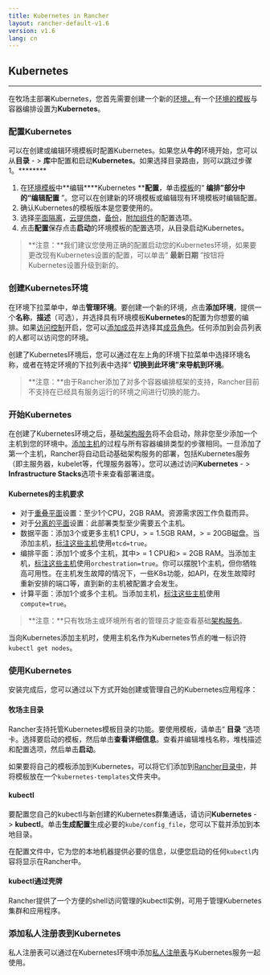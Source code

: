 ```yaml
---
title: Kubernetes in Rancher
layout: rancher-default-v1.6
version: v1.6
lang: cn
---
```


## Kubernetes
---

在牧场主部署Kubernetes，您首先需要创建一个新的[环境，](https://github.com/rancher/rancher.github.io/blob/master/rancher/v1.6/cn/kubernetes/%7B%7Bsite.baseurl%7D%7D/rancher/%7B%7Bpage.version%7D%7D/%7B%7Bpage.lang%7D%7D/cnvironmcnts)有一个[环境的模板](https://github.com/rancher/rancher.github.io/blob/master/rancher/v1.6/cn/kubernetes/%7B%7Bsite.baseurl%7D%7D/rancher/%7B%7Bpage.version%7D%7D/%7B%7Bpage.lang%7D%7D/cnvironmcnts/#what-is-an-cnvironmcnt-template)与容器编排设置为**Kubernetes**。

### 配置Kubernetes

可以在创建或编辑环境模板时配置Kubernetes。如果您从**牛的**环境开始，您可以从**目录** - > **库**中配置和启动**Kubernetes**。如果选择目录路由，则可以跳过步骤1。********

1. 在[环境模板](https://github.com/rancher/rancher.github.io/blob/master/rancher/v1.6/cn/kubernetes/%7B%7Bsite.baseurl%7D%7D/rancher/%7B%7Bpage.version%7D%7D/%7B%7Bpage.lang%7D%7D/cnvironmcnts/#what-is-an-cnvironmcnt-template)中**编辑****Kubernetes ****配置**，单击[模板](https://github.com/rancher/rancher.github.io/blob/master/rancher/v1.6/cn/kubernetes/%7B%7Bsite.baseurl%7D%7D/rancher/%7B%7Bpage.version%7D%7D/%7B%7Bpage.lang%7D%7D/cnvironmcnts/#what-is-an-cnvironmcnt-template)的“ **编排”**部分中的**“编辑配置** ”。您可以在创建新的环境模板或编辑现有环境模板时编辑配置。
2. 确认Kubernetes的模板版本是您要使用的。
3. 选择[平面隔离](https://github.com/rancher/rancher.github.io/blob/master/rancher/v1.6/cn/kubernetes/%7B%7Bsite.baseurl%7D%7D/rancher/%7B%7Bpage.version%7D%7D/%7B%7Bpage.lang%7D%7D/kubernetes/resilicncy-planes)，[云提供商](https://github.com/rancher/rancher.github.io/blob/master/rancher/v1.6/cn/kubernetes/%7B%7Bsite.baseurl%7D%7D/rancher/%7B%7Bpage.version%7D%7D/%7B%7Bpage.lang%7D%7D/kubernetes/providers)，[备份](https://github.com/rancher/rancher.github.io/blob/master/rancher/v1.6/cn/kubernetes/%7B%7Bsite.baseurl%7D%7D/rancher/%7B%7Bpage.version%7D%7D/%7B%7Bpage.lang%7D%7D/kubernetes/backups)，[附加组件](https://github.com/rancher/rancher.github.io/blob/master/rancher/v1.6/cn/kubernetes/%7B%7Bsite.baseurl%7D%7D/rancher/%7B%7Bpage.version%7D%7D/%7B%7Bpage.lang%7D%7D/kubernetes/addons)的配置选项。
4. 点击**配置**保存点击**启动**的环境模板的配置选项，从目录启动Kubernetes。

> **注意：**我们建议您使用正确的配置启动您的Kubernetes环境，如果要更改现有Kubernetes设置的配置，可以单击“ **最新日期** ”按钮将Kubernetes设置升级到新的。

### 创建Kubernetes环境

在环境下拉菜单中，单击**管理环境**。要创建一个新的环境，点击**添加环境**，提供一个**名称**，**描述**（可选），并选择具有环境模板**Kubernetes**的配置为你想要的编排。如果[访问控制](https://github.com/rancher/rancher.github.io/blob/master/rancher/v1.6/cn/kubernetes/%7B%7Bsite.baseurl%7D%7D/rancher/%7B%7Bpage.version%7D%7D/%7B%7Bpage.lang%7D%7D/configuration/access-control)开启，您可以[添加成员](https://github.com/rancher/rancher.github.io/blob/master/rancher/v1.6/cn/kubernetes/%7B%7Bsite.baseurl%7D%7D/rancher/%7B%7Bpage.version%7D%7D/%7B%7Bpage.lang%7D%7D/cnvironmcnts/#editing-members)并选择其[成员角色](https://github.com/rancher/rancher.github.io/blob/master/rancher/v1.6/cn/kubernetes/%7B%7Bsite.baseurl%7D%7D/rancher/%7B%7Bpage.version%7D%7D/%7B%7Bpage.lang%7D%7D/cnvironmcnts/#membership-roles)。任何添加到会员列表的人都可以访问您的环境。

创建了Kubernetes环境后，您可以通过在左上角的环境下拉菜单中选择环境名称，或者在特定环境的下拉列表中选择“ **切换到此环境”**来导航**到环境**。

> **注意：**由于Rancher添加了对多个容器编排框架的支持，Rancher目前不支持在已经具有服务运行的环境之间进行切换的能力。

### 开始Kubernetes

在创建了Kubernetes环境之后，基础[架构服务](https://github.com/rancher/rancher.github.io/blob/master/rancher/v1.6/cn/kubernetes/%7B%7Bsite.baseurl%7D%7D/rancher/%7B%7Bpage.version%7D%7D/%7B%7Bpage.lang%7D%7D/rancher-services)将不会启动，除非您至少添加一个主机到您的环境中。[添加主机](https://github.com/rancher/rancher.github.io/blob/master/rancher/v1.6/cn/kubernetes/%7B%7Bsite.baseurl%7D%7D/rancher/%7B%7Bpage.version%7D%7D/%7B%7Bpage.lang%7D%7D/hosts)的过程与所有容器编排类型的步骤相同。一旦添加了第一个主机，Rancher将自动启动基础架构服务的部署，包括Kubernetes服务（即主服务器，kubelet等，代理服务器等）。您可以通过访问**Kubernetes** - > **Infrastructure Stacks**选项卡来查看部署进度。

#### Kubernetes的主机要求

- 对于[重叠平面](https://github.com/rancher/rancher.github.io/blob/master/rancher/v1.6/cn/kubernetes/%7B%7Bsite.baseurl%7D%7D/rancher/%7B%7Bpage.version%7D%7D/%7B%7Bpage.lang%7D%7D/kubernetes/resilicncy-planes/#overlapping-planes)设置：至少1个CPU，2GB RAM。资源需求因工作负载而异。
- 对于[分离的平面](https://github.com/rancher/rancher.github.io/blob/master/rancher/v1.6/cn/kubernetes/%7B%7Bsite.baseurl%7D%7D/rancher/%7B%7Bpage.version%7D%7D/%7B%7Bpage.lang%7D%7D/kubernetes/resilicncy-planes/#separated-planes)设置：此部署类型至少需要五个主机。
- 数据平面：添加3个或更多主机1 CPU，> = 1.5GB RAM，> = 20GB磁盘。当添加主机，[标注这些主机](https://github.com/rancher/rancher.github.io/blob/master/rancher/v1.6/cn/kubernetes/%7B%7Bsite.baseurl%7D%7D/rancher/%7B%7Bpage.version%7D%7D/%7B%7Bpage.lang%7D%7D/hosts/#host-labels)使用`etcd=true`。
- 编排平面：添加1个或多个主机，其中> = 1 CPU和> = 2GB RAM。当添加主机，[标注这些主机](https://github.com/rancher/rancher.github.io/blob/master/rancher/v1.6/cn/kubernetes/%7B%7Bsite.baseurl%7D%7D/rancher/%7B%7Bpage.version%7D%7D/%7B%7Bpage.lang%7D%7D/hosts/#host-labels)使用`orchestration=true`。你可以摆脱1个主机，但你牺牲高可用性。在主机发生故障的情况下，一些K8s功能，如API，在发生故障时重新安排的端口等，直到新的主机被配置才会发生。
- 计算平面：添加1个或多个主机。当添加主机，[标注这些主机](https://github.com/rancher/rancher.github.io/blob/master/rancher/v1.6/cn/kubernetes/%7B%7Bsite.baseurl%7D%7D/rancher/%7B%7Bpage.version%7D%7D/%7B%7Bpage.lang%7D%7D/hosts/#host-labels)使用`compute=true`。

> **注意：**只有牧场主或环境所有者的管理员才能查看基础[架构服务](https://github.com/rancher/rancher.github.io/blob/master/rancher/v1.6/cn/kubernetes/%7B%7Bsite.baseurl%7D%7D/rancher/%7B%7Bpage.version%7D%7D/%7B%7Bpage.lang%7D%7D/rancher-services)。

当向Kubernetes添加主机时，使用主机名作为Kubernetes节点的唯一标识符`kubectl get nodes`。

### 使用Kubernetes

安装完成后，您可以通过以下方式开始创建或管理自己的Kubernetes应用程序：

#### 牧场主目录

Rancher支持托管Kubernetes模板目录的功能。要使用模板，请单击“ **目录** ”选项卡。选择要启动的模板，然后单击**查看详细信息**。查看并编辑堆栈名称，堆栈描述和配置选项，然后单击**启动**。

如果要将自己的模板添加到Kubernetes，可以将它们添加到[Rancher目录中](https://github.com/rancher/rancher.github.io/blob/master/rancher/v1.6/cn/kubernetes/%7B%7Bsite.baseurl%7D%7D/rancher/%7B%7Bpage.version%7D%7D/%7B%7Bpage.lang%7D%7D/catalog)，并将模板放在一个`kubernetes-templates`文件夹中。

#### kubectl

要配置您自己的kubectl与新创建的Kubernetes群集通话，请访问**Kubernetes** - > **kubectl**。单击**生成配置**生成必要的`kube/config_file`，您可以下载并添加到本地目录。

在配置文件中，它为您的本地机器提供必要的信息，以便您启动的任何`kubectl`内容将显示在Rancher中。

#### kubectl通过壳牌

Rancher提供了一个方便的shell访问管理的kubectl实例，可用于管理Kubernetes集群和应用程序。

### 添加私人注册表到Kubernetes

私人注册表可以通过在Kubernetes环境中添加[私人注册表](https://github.com/rancher/rancher.github.io/blob/master/rancher/v1.6/cn/kubernetes/%7B%7Bsite.baseurl%7D%7D/rancher/%7B%7Bpage.version%7D%7D/%7B%7Bpage.lang%7D%7D/cnvironmcnts/registries)与Kubernetes服务一起使用。